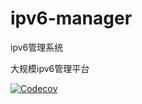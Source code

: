 # ipv6-manager
ipv6管理系统

大规模ipv6管理平台

[![Codecov](https://codecov.io/gh/alibaba/spring-cloud-alibaba/branch/2022.x/graph/badge.svg)](https://codecov.io/gh/alibaba/spring-cloud-alibaba)
